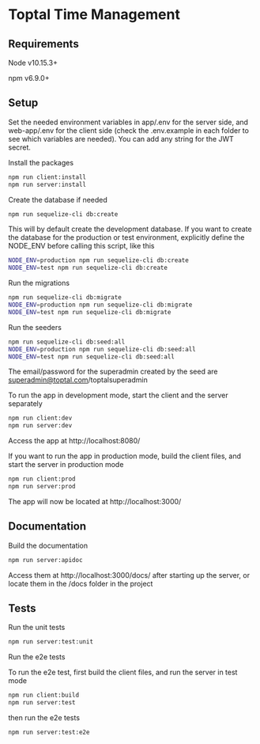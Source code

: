 # Toptal Time Management

## Requirements

Node v10.15.3+

npm v6.9.0+

## Setup

Set the needed environment variables in app/.env for the server side, and web-app/.env for the client side (check the
.env.example in each folder to see which variables are needed). You can add any string for the JWT secret.

Install the packages

```bash
npm run client:install
npm run server:install
```

Create the database if needed

```bash
npm run sequelize-cli db:create
```

This will by default create the development database. If you want to create the database for the production or test
environment, explicitly define the NODE_ENV before calling this script, like this

```bash
NODE_ENV=production npm run sequelize-cli db:create
NODE_ENV=test npm run sequelize-cli db:create
```

Run the migrations

```bash
npm run sequelize-cli db:migrate
NODE_ENV=production npm run sequelize-cli db:migrate
NODE_ENV=test npm run sequelize-cli db:migrate
```

Run the seeders

```bash
npm run sequelize-cli db:seed:all
NODE_ENV=production npm run sequelize-cli db:seed:all
NODE_ENV=test npm run sequelize-cli db:seed:all
```

The email/password for the superadmin created by the seed are superadmin@toptal.com/toptalsuperadmin

To run the app in development mode, start the client and the server separately

```bash
npm run client:dev
npm run server:dev
```

Access the app at http://localhost:8080/

If you want to run the app in production mode, build the client files, and start the server in production mode

```bash
npm run client:prod
npm run server:prod
```

The app will now be located at http://localhost:3000/

## Documentation

Build the documentation

```bash
npm run server:apidoc
```

Access them at http://localhost:3000/docs/ after starting up the server,
or locate them in the /docs folder in the project

## Tests

Run the unit tests

```bash
npm run server:test:unit
```

Run the e2e tests

To run the e2e test, first build the client files, and run the server in test mode

```bash
npm run client:build
npm run server:test
```

then run the e2e tests

```bash
npm run server:test:e2e
```

